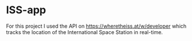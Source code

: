 # ISS-app

For this project I used the API on https://wheretheiss.at/w/developer which tracks the location of the International Space
Station in real-time.
